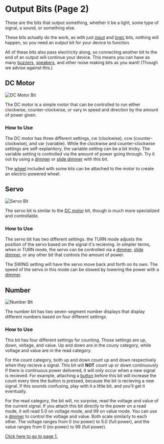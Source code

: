 # Output Bits (Page 2)

These are the bits that output something, whether it be a light, some type of signal, a sound, or something else.

These bits actually do the work, as with just [input](/placeholder) and [logic](/placeholder) bits, nothing will happen, so you need an output bit for your device to function.

All of these bits also pass electricity along, so connecting another bit to the end of an output will continue your device. This means you can have as many [buzzers](#buzzer), [speakers](/placeholder), and other noise making bits as you want! (Though we advise against this.)

## DC Motor

![DC Motor Bit](https://cdn.shopify.com/s/files/1/1494/3290/products/DC_Motor_d_top_1512x.jpg?v=1571439468)

The DC motor is a simple motor that can be controlled to run either clockwise, counter-clockwise, or vary in speed and direction by the amount of power given.

### How to Use

The DC motor has three different settings, cw (clockwise), ccw (counter-clockwise), and var (variable). While the clockwise and counter-clockwise settings are self-explanitory, the variable setting can be a bit tricky. The variable setting is controlled via the amount of power going through. Try it out by using a [dimmer](/placeholder) or [slide dimmer](/placeholder) with this bit.

The [wheel](/placeholder) included with some kits can be attached to the motor to create an electric-powered wheel.

## Servo

![Servo Bit](https://i.shgcdn.com/26dca3cf-b741-44dc-9851-d0b6f8ab8020/-/format/auto/-/preview/3000x3000/-/quality/lighter/)

The servo bit is similar to the [DC motor](#dc-motor) bit, though is much more specialized and controllable.

### How to Use

The servo bit has two different settings. the TURN mode adjusts the position of the servo based on the signal it's recieving. In simpler terms, when in TURN mode, the servo can be controlled via a [dimmer](/placeholder), [slide dimmer](/placeholder), or any other bit that controls the amount of power.

The SWING setting will have the servo move back and forth on its own. The speed of the servo in this mode can be slowed by lowering the power with a [dimmer](/placeholder).

## Number

![Number Bit](https://i.shgcdn.com/6fdac1e9-13ca-4869-b089-e70ae159ba33/-/format/auto/-/preview/3000x3000/-/quality/lighter/)

The number bit has two seven-segment number displays that display different numbers based on four different settings.

### How to Use

This bit has four different settings for counting. Those settings are up, down, voltage, and value. Up and down are in the couny category, while voltage and value are in the read category.

For the count category, both up and down count up and down respectively when they recieve a signal. This bit will **NOT** count up or down continuously if there is continuous power delivered, it will only occur when a new signal is recieved.
For example, attaching a [button](/placeholder) before this bit will increase the count every time the button is pressed, because the bit is recieving a new signal. If this sounds confusing, play with it a little bit, and you'll get it eventually.

For the read category, the bit will, no surprise, read the voltage and value of the current signal. If you attach this bit directly to the power on a read mode, it will read 5.0 on voltage mode, and 99 on value mode.
You can use a [dimmer](/placeholder) to control the voltage and value. Both scale similarly to each other. The voltage ranges from 0 (no power) to 5.0 (full power), and the value ranges from 0 (no power) to 99 (full power).

[Click here to go to page 1.](/output)
